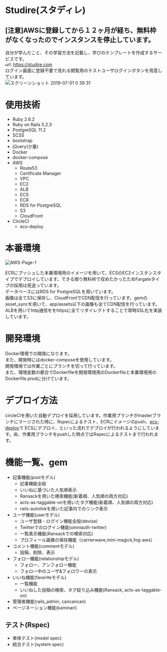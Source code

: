 # Studire(スタディレ)
## [注意]AWSに登録してから１２ヶ月が経ち、無料枠がなくなったのでインスタンスを停止しています。
自分が学んだこと、その学習方法を記載し、学びのテンプレートを作成するサービスです。  
url: https://studire.com  
ログイン画面に登録不要で見れる閲覧用のテストユーザログインボタンを用意しています。  
![スクリーンショット 2019-07-01 0 39 31](https://user-images.githubusercontent.com/50113713/60398931-bbd2cf00-9b98-11e9-84fb-954d3fb43122.png)


# 使用技術
- Ruby 2.6.2
- Ruby on Rails 5.2.3
- PostgreSQL 11.2
- SCSS
- bootstrap
- jQuery(少量)
- Docker
- docker-compose
- AWS
  - Route53
  - Certificate Manager
  - VPC
  - EC2
  - ALB
  - ECS
  - ECR
  - RDS for PostgreSQL
  - S3
  - CloudFront
- CircleCI
  - ecs-deploy
 
# 本番環境
![AWS-Page-1](https://user-images.githubusercontent.com/50113713/60399151-5e8c4d00-9b9b-11e9-93a3-8881f5181030.png)

ECRにプッシュした本番環境用のイメージを用いて、ECSのEC2インスタンスタイプでデプロイしています。できる限り無料枠で収めたかったためFargateタイプの採用は見送っています。  
データベースにはRDS for PostgreSQLを用いています。  
画像は全てS3に保存し、CloudFrontでCDN配信を行っています。gemのasset_syncを用いて、app/assets以下の画像も全てCDN配信を行っています。  
ALBを用いてhttp通信ををhttpsに全てリダイレクトすることで常時SSL化を実装しています。  

# 開発環境
Docker環境での開発になります。  
また、開発時にはdocker-composeを使用しています。  
開発環境では作業ごとにブランチを切って行っています。  
また、環境変数の都合でDockerfileを開発環境用のDockerfileと本番環境用のDockerfile.prodに分けています。  

# デプロイ方法
circleCIを用いた自動デプロイを採用しています。作業用ブランチがmasterブランチにマージされた時に、Rspecによるテスト、ECRにイメージのpush、[ecs-deploy](https://github.com/silinternational/ecs-deploy)で
ECSにデプロイ、といった流れでデプロイが行われるようにしています。尚、作業用ブランチをpushした時点ではRspecによるテストまで行われます。

# 機能一覧、gem
- 記事機能(postモデル)
  - 記事機能全般
  - いいねに基づいた人気順表示
  - Ransackを用いた検索機能(新着順、人気順の両方対応)
  - acts-as-taggable-onを用いたタグ機能(新着順、人気順の両方対応)
  - rails-autolinkを用いた記事内でのリンク表示
- ユーザ機能(userモデル)
  - ユーザ登録・ログイン機能全般(devise)
  - Twitterでのログイン機能(omniauth-twitter)
  - 一覧表示機能(Ransackでの検索対応) 
  - プロフィール画像の保存機能（carrierwave,mini-magick,fog-aws）
- コメント機能(commentモデル)
  - 投稿、削除、表示
- フォロー機能(relationshipモデル)
  - フォロー、アンフォロー機能
  - フォロー中のユーザ&フォロワーの表示
- いいね機能(favoriteモデル)
  - 一覧機能
  - いいねした投稿の検索、タグ絞り込み機能(Ransack, acts-as-taggable-on)
- 管理者機能(rails_admin, cancancan)
- ページネーション機能(kaminari)

## テスト(Rspec)
  - 単体テスト(model spec)
  - 統合テスト(system spec)
  
  
  

